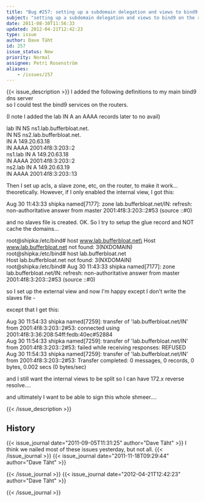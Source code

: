```yaml
---
title: "Bug #257: setting up a subdomain delegation and views to bind9 on the router"
subject: "setting up a subdomain delegation and views to bind9 on the router"
date: 2011-08-30T11:56:33
updated: 2012-04-21T12:42:23
type: issue
author: Dave Täht
id: 257
issue_status: New
priority: Normal
assignee: Petri Rosenström
aliases:
    - /issues/257
---
```


{{< issue_description >}}
I added the following definitions to my main bind9 dns server\
so I could test the bind9 services on the routers.

(I note I added the lab IN A an AAAA records later to no avail)

lab IN NS ns1.lab.bufferbloat.net.\
IN NS ns2.lab.bufferbloat.net.\
IN A 149.20.63.18\
IN AAAA 2001:4f8:3:203::2\
ns1.lab IN A 149.20.63.18\
IN AAAA 2001:4f8:3:203::2\
ns2.lab IN A 149.20.63.19\
IN AAAA 2001:4f8:3:203::13

Then I set up acls, a slave zone, etc, on the router, to make it
work...\
theoretically. However, if I only enabled the internal view, I got this:

Aug 30 11:43:33 shipka named\[7177\]: zone lab.bufferbloat.net/IN:
refresh: non-authoritative answer from master 2001:4f8:3:203::2\#53
(source ::\#0)

and no slaves file is created. OK. So I try to setup the glue record and
NOT cache the domains...

root@shipka:/etc/bind\# host www.lab.bufferbloat.net\
Host www.lab.bufferbloat.net not found: 3(NXDOMAIN)\
root@shipka:/etc/bind\# host lab.bufferbloat.net\
Host lab.bufferbloat.net not found: 3(NXDOMAIN)\
root@shipka:/etc/bind\# Aug 30 11:43:33 shipka named\[7177\]: zone
lab.bufferbloat.net/IN: refresh: non-authoritative answer from master
2001:4f8:3:203::2\#53 (source ::\#0)

so I set up the external view and now I'm happy except I don't write the
slaves file -

except that I get this:

Aug 30 11:54:33 shipka named\[7259\]: transfer of
'lab.bufferbloat.net/IN' from 2001:4f8:3:203::2\#53: connected using
2001:4f8:3:36:208:54ff:fedb:40ec\#52884\
Aug 30 11:54:33 shipka named\[7259\]: transfer of
'lab.bufferbloat.net/IN' from 2001:4f8:3:203::2\#53: failed while
receiving responses: REFUSED\
Aug 30 11:54:33 shipka named\[7259\]: transfer of
'lab.bufferbloat.net/IN' from 2001:4f8:3:203::2\#53: Transfer completed:
0 messages, 0 records, 0 bytes, 0.002 secs (0 bytes/sec)

and I still want the internal views to be split so I can have 172.x
reverse resolve....

and ultimately I want to be able to sign this whole shmeer....


{{< /issue_description >}}

## History
{{< issue_journal date="2011-09-05T11:31:25" author="Dave Täht" >}}
I think we nailed most of these issues yesterday, but not all.
{{< /issue_journal >}}
{{< issue_journal date="2011-11-18T09:29:44" author="Dave Täht" >}}

{{< /issue_journal >}}
{{< issue_journal date="2012-04-21T12:42:23" author="Dave Täht" >}}

{{< /issue_journal >}}

